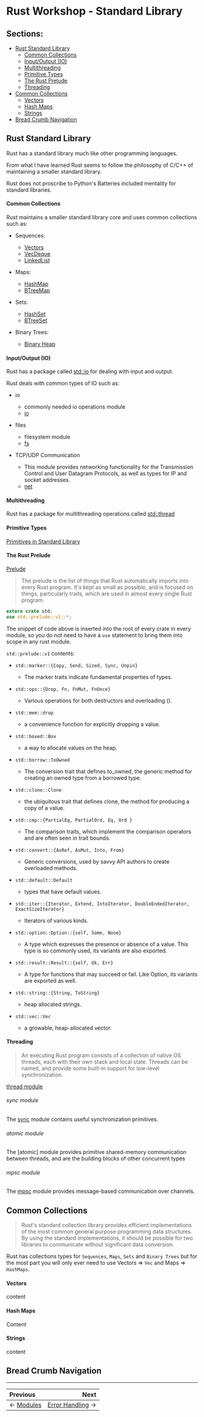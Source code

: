 # Rust Workshop - Standard Library

## Sections:

* [Rust Standard Library](#rust-standard-library)
    * [Common Collections](#common-collections)
    * [Input/Output (IO)](#input\/output-\(IO\))
    * [Multithreading](#multithreading)
    * [Primitive Types](#primitive-types)
    * [The Rust Prelude](#the-rust-prelude)
    * [Threading](#threading)
* [Common Collections](#common-collections)
    * [Vectors](#vectors)
    * [Hash Maps](#hash-maps)
    * [Strings](#strings)
* [Bread Crumb Navigation](#bread-crumb-navigation)

## Rust Standard Library

Rust has a standard library much like other programming languages. 

From what I have learned Rust seems to follow the philosophy of C/C++ of maintaining a smaller standard library.

Rust does not proscribe to Python's Batteries included mentality for standard libraries.

#### Common Collections

Rust maintains a smaller standard library core and uses common collections such as:

* Sequences:
    * [Vectors](https://doc.rust-lang.org/std/vec/struct.Vec.html)
    * [VecDeque](https://doc.rust-lang.org/std/collections/struct.VecDeque.html)
    * [LinkedList](https://doc.rust-lang.org/std/collections/struct.LinkedList.html)


* Maps:
    * [HashMap](https://doc.rust-lang.org/std/collections/struct.HashMap.html)
    * [BTreeMap](https://doc.rust-lang.org/std/collections/struct.BTreeMap.html)


* Sets:
    * [HashSet](https://doc.rust-lang.org/std/collections/struct.HashSet.html)
    * [BTreeSet](https://doc.rust-lang.org/std/collections/struct.BTreeSet.html)


* Binary Trees:
    * [Binary Heap](https://doc.rust-lang.org/std/collections/struct.BinaryHeap.html)

#### Input/Output (IO)

Rust has a package called [std::io](https://doc.rust-lang.org/std/io/index.html) for dealing with input and output.

Rust deals with common types of IO such as:

* io
    * commonly needed io operations module
    * [io](https://doc.rust-lang.org/std/io/index.html)


* files
    * filesystem module
    * [fs](https://doc.rust-lang.org/std/fs/index.html)


* TCP/UDP Communication 
    * This module provides networking functionality for the Transmission Control and User Datagram Protocols, as well as types for IP and socket addresses.
    * [net](https://doc.rust-lang.org/std/net/index.html)

#### Multithreading

Rust has a package for multithreading operations called [std::thread](https://doc.rust-lang.org/std/thread/index.html)

#### Primitive Types

[Primitives in Standard Library](https://doc.rust-lang.org/std/index.html#primitives)

#### The Rust Prelude

[Prelude](https://doc.rust-lang.org/std/prelude/index.html)

> The prelude is the list of things that Rust automatically imports into every Rust program. It's kept as small as possible, and is focused on things, particularly traits, which are used in almost every single Rust program.

```rust
extern crate std;
use std::prelude::v1::*;
```

The snippet of code above is inserted into the root of every crate in every module, so you do not need to have a `use` statement to bring them into scope in any rust module.

`std::prelude::v1` contents:

* `std::marker::{Copy, Send, Sized, Sync, Unpin}`
    * The marker traits indicate fundamental properties of types.


* `std::ops::{Drop, Fn, FnMut, FnOnce}` 
    * Various operations for both destructors and overloading ().


* `std::mem::drop`
    * a convenience function for explicitly dropping a value.


* `std::boxed::Box` 
    * a way to allocate values on the heap.


* `std::borrow::ToOwned` 
    * The conversion trait that defines to_owned, the generic method for creating an owned type from a borrowed type.


* `std::clone::Clone`
    * the ubiquitous trait that defines clone, the method for producing a copy of a value.


* `std::cmp::{PartialEq, PartialOrd, Eq, Ord }` 
    * The comparison traits, which implement the comparison operators and are often seen in trait bounds.


* `std::convert::{AsRef, AsMut, Into, From}` 
    * Generic conversions, used by savvy API authors to create overloaded methods.


* `std::default::Default`
    * types that have default values.


* `std::iter::{Iterator, Extend, IntoIterator, DoubleEndedIterator, ExactSizeIterator}`
    * Iterators of various kinds.


* `std::option::Option::{self, Some, None}` 
    * A type which expresses the presence or absence of a value. This type is so commonly used, its variants are also exported.


* `std::result::Result::{self, Ok, Err}`
    * A type for functions that may succeed or fail. Like Option, its variants are exported as well.


* `std::string::{String, ToString}`
    * heap allocated strings.


* `std::vec::Vec` 
    * a growable, heap-allocated vector.

#### Threading

> An executing Rust program consists of a collection of native OS threads, each with their own stack and local state. Threads can be named, and provide some built-in support for low-level synchronization.

[thread module](https://doc.rust-lang.org/std/thread/index.html)

###### sync module

The [sync](https://doc.rust-lang.org/std/sync/index.html) module contains useful synchronization primitives.

###### atomic module

The [atomic] module provides primitive shared-memory communication between threads, and are the building blocks of other concurrent types

###### mpsc module

The [mpsc](https://doc.rust-lang.org/std/sync/mpsc/index.html) module provides message-based communication over channels.

## Common Collections

> Rust's standard collection library provides efficient implementations of the most common general purpose programming data structures. By using the standard implementations, it should be possible for two libraries to communicate without significant data conversion.

Rust has collections types for `Sequences`, `Maps`, `Sets` and `Binary Trees` but for the most part you will only ever need to use Vectors => `Vec` and Maps => `HashMaps`.

#### Vectors

content

#### Hash Maps

Content

#### Strings

content

## Bread Crumb Navigation
_________________________

Previous | Next
:------- | ---:
← [Modules](./modules.md) | [Error Handling](./error_handling.md) →
